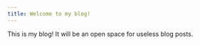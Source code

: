 ```yaml
---
title: Welcome to my blog!
---
```

This is my blog! It will be an open space for useless blog posts.
